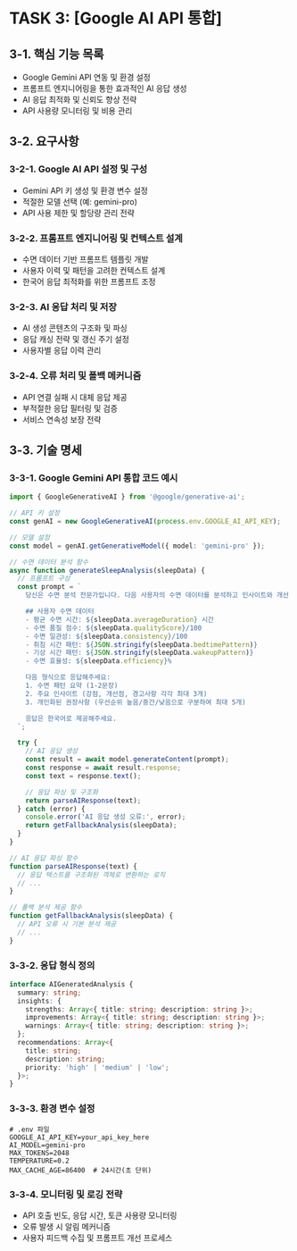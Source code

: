 # TASK 3: [Google AI API 통합]

## 3-1. 핵심 기능 목록
- Google Gemini API 연동 및 환경 설정
- 프롬프트 엔지니어링을 통한 효과적인 AI 응답 생성
- AI 응답 최적화 및 신뢰도 향상 전략
- API 사용량 모니터링 및 비용 관리

## 3-2. 요구사항

### 3-2-1. Google AI API 설정 및 구성
- Gemini API 키 생성 및 환경 변수 설정
- 적절한 모델 선택 (예: gemini-pro)
- API 사용 제한 및 할당량 관리 전략

### 3-2-2. 프롬프트 엔지니어링 및 컨텍스트 설계
- 수면 데이터 기반 프롬프트 템플릿 개발
- 사용자 이력 및 패턴을 고려한 컨텍스트 설계
- 한국어 응답 최적화를 위한 프롬프트 조정

### 3-2-3. AI 응답 처리 및 저장
- AI 생성 콘텐츠의 구조화 및 파싱
- 응답 캐싱 전략 및 갱신 주기 설정
- 사용자별 응답 이력 관리

### 3-2-4. 오류 처리 및 폴백 메커니즘
- API 연결 실패 시 대체 응답 제공
- 부적절한 응답 필터링 및 검증
- 서비스 연속성 보장 전략

## 3-3. 기술 명세

### 3-3-1. Google Gemini API 통합 코드 예시

```typescript
import { GoogleGenerativeAI } from '@google/generative-ai';

// API 키 설정
const genAI = new GoogleGenerativeAI(process.env.GOOGLE_AI_API_KEY);

// 모델 설정
const model = genAI.getGenerativeModel({ model: 'gemini-pro' });

// 수면 데이터 분석 함수
async function generateSleepAnalysis(sleepData) {
  // 프롬프트 구성
  const prompt = `
    당신은 수면 분석 전문가입니다. 다음 사용자의 수면 데이터를 분석하고 인사이트와 개선 권장사항을 제공해주세요.

    ## 사용자 수면 데이터
    - 평균 수면 시간: ${sleepData.averageDuration} 시간
    - 수면 품질 점수: ${sleepData.qualityScore}/100
    - 수면 일관성: ${sleepData.consistency}/100
    - 취침 시간 패턴: ${JSON.stringify(sleepData.bedtimePattern)}
    - 기상 시간 패턴: ${JSON.stringify(sleepData.wakeupPattern)}
    - 수면 효율성: ${sleepData.efficiency}%

    다음 형식으로 응답해주세요:
    1. 수면 패턴 요약 (1-2문장)
    2. 주요 인사이트 (강점, 개선점, 경고사항 각각 최대 3개)
    3. 개인화된 권장사항 (우선순위 높음/중간/낮음으로 구분하여 최대 5개)

    응답은 한국어로 제공해주세요.
  `;

  try {
    // AI 응답 생성
    const result = await model.generateContent(prompt);
    const response = await result.response;
    const text = response.text();

    // 응답 파싱 및 구조화
    return parseAIResponse(text);
  } catch (error) {
    console.error('AI 응답 생성 오류:', error);
    return getFallbackAnalysis(sleepData);
  }
}

// AI 응답 파싱 함수
function parseAIResponse(text) {
  // 응답 텍스트를 구조화된 객체로 변환하는 로직
  // ...
}

// 폴백 분석 제공 함수
function getFallbackAnalysis(sleepData) {
  // API 오류 시 기본 분석 제공
  // ...
}
```

### 3-3-2. 응답 형식 정의

```typescript
interface AIGeneratedAnalysis {
  summary: string;
  insights: {
    strengths: Array<{ title: string; description: string }>;
    improvements: Array<{ title: string; description: string }>;
    warnings: Array<{ title: string; description: string }>;
  };
  recommendations: Array<{
    title: string;
    description: string;
    priority: 'high' | 'medium' | 'low';
  }>;
}
```

### 3-3-3. 환경 변수 설정

```
# .env 파일
GOOGLE_AI_API_KEY=your_api_key_here
AI_MODEL=gemini-pro
MAX_TOKENS=2048
TEMPERATURE=0.2
MAX_CACHE_AGE=86400  # 24시간(초 단위)
```

### 3-3-4. 모니터링 및 로깅 전략
- API 호출 빈도, 응답 시간, 토큰 사용량 모니터링
- 오류 발생 시 알림 메커니즘
- 사용자 피드백 수집 및 프롬프트 개선 프로세스
